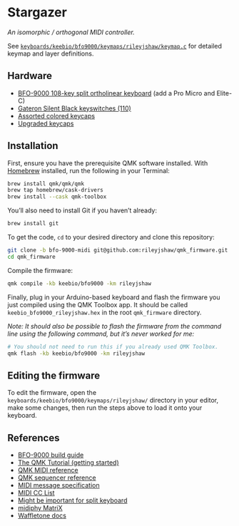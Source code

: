 # Stargazer

_An isomorphic / orthogonal MIDI controller._

See [`keyboards/keebio/bfo9000/keymaps/rileyjshaw/keymap.c`](/keyboards/keebio/bfo9000/keymaps/rileyjshaw/keymap.c) for detailed keymap and layer definitions.

## Hardware

- [BFO-9000 108-key split ortholinear keyboard](https://keeb.io/products/bfo-9000-keyboard-customizable-full-size-split-ortholinear?variant=8116065271914) (add a Pro Micro and Elite-C)
- [Gateron Silent Black keyswitches (110)](https://novelkeys.xyz/)
- [Assorted colored keycaps](https://kbdfans.com/products/dsa-blank-keycaps-1u-10pcs?_pos=9&_sid=5bc264ef0&_ss=r)
- [Upgraded keycaps](https://ramaworks.store/products/grid-set-a?variant=16185116065835)

## Installation

First, ensure you have the prerequisite QMK software installed. With
[Homebrew](https://brew.sh/) installed, run the following in your Terminal:

```.sh
brew install qmk/qmk/qmk
brew tap homebrew/cask-drivers
brew install --cask qmk-toolbox
```

You’ll also need to install Git if you haven’t already:

```.sh
brew install git
```

To get the code, `cd` to your desired directory and clone this repository:

```.sh
git clone -b bfo-9000-midi git@github.com:rileyjshaw/qmk_firmware.git
cd qmk_firmware
```

Compile the firmware:

```.sh
qmk compile -kb keebio/bfo9000 -km rileyjshaw
```

Finally, plug in your Arduino-based keyboard and flash the firmware you just
compiled using the QMK Toolbox app. It should be called
`keebio_bfo9000_rileyjshaw.hex` in the root `qmk_firmware` directory.

_Note: It should also be possible to flash the firmware from the command line
using the following command, but it’s never worked for me:_

```.sh
# You should not need to run this if you already used QMK Toolbox.
qmk flash -kb keebio/bfo9000 -km rileyjshaw
```

## Editing the firmware

To edit the firmware, open the `keyboards/keebio/bfo9000/keymaps/rileyjshaw/`
directory in your editor, make some changes, then run the steps above to load
it onto your keyboard.

## References

- [BFO-9000 build guide](https://docs.keeb.io/iris-rev2-build-guide)
- [The QMK Tutorial (getting started)](https://docs.qmk.fm/#/newbs)
- [QMK MIDI reference](https://docs.qmk.fm/#/feature_midi)
- [QMK sequencer reference](https://docs.qmk.fm/#/feature_sequencer)
- [MIDI message specification](https://www.midi.org/specifications-old/item/table-1-summary-of-midi-message)
- [MIDI CC List](https://professionalcomposers.com/midi-cc-list/)
- [Might be important for split keyboard](https://docs.qmk.fm/#/feature_split_keyboard)
- [midiphy MatriX](https://www.midiphy.com/en/matrix/)
- [Waffletone docs](https://github.com/cinnamon-bun/waffletone)
